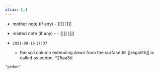 ```yaml
---
alias: [,]
---
```

- mother note (if any)
		- [[]] [[]]
- related note (if any) -
		- [[]] [[]]


- `2021-08-16`  `17:37`
	- the soil column extending down from the surface till [[regolith]] is called as pedon. ^25aa3d

```query
"pedon"
```
